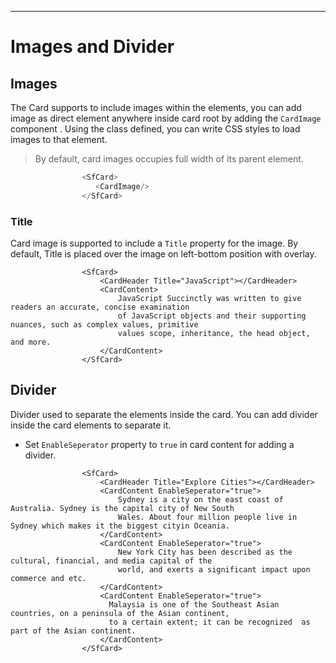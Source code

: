 ---
<!-- markdownlint-disable MD036 -->

# Images and Divider

## Images

The Card supports to include images within the elements, you can add image as direct element anywhere inside card root by adding the `CardImage` component . Using the class defined, you can write CSS styles to load images to that element.

> By default, card images occupies full width of its parent element.

```csharp
                <SfCard>
                   <CardImage/>
                </SfCard>
```

### Title

Card image is supported to include a `Title` property for the image. By default, Title is placed over the image on left-bottom position with overlay.

```csharp>
                <SfCard>
                    <CardHeader Title="JavaScript"></CardHeader>
                    <CardContent>
                        JavaScript Succinctly was written to give readers an accurate, concise examination
                        of JavaScript objects and their supporting nuances, such as complex values, primitive
                        values scope, inheritance, the head object, and more.
                    </CardContent>
                </SfCard>
```

## Divider

Divider used to separate the elements inside the card. You can add divider inside the card elements to separate it.

* Set `EnableSeperator` property to `true` in card content for adding a divider.

```csharp>
                <SfCard>
                    <CardHeader Title="Explore Cities"></CardHeader>
                    <CardContent EnableSeperator="true">
                        Sydney is a city on the east coast of Australia. Sydney is the capital city of New South
                        Wales. About four million people live in Sydney which makes it the biggest cityin Oceania.
                    </CardContent>
                    <CardContent EnableSeperator="true">
                        New York City has been described as the cultural, financial, and media capital of the
                        world, and exerts a significant impact upon commerce and etc.
                    </CardContent>
                    <CardContent EnableSeperator="true">
                      Malaysia is one of the Southeast Asian countries, on a peninsula of the Asian continent,
                      to a certain extent; it can be recognized  as part of the Asian continent.
                    </CardContent>
                </SfCard>
```